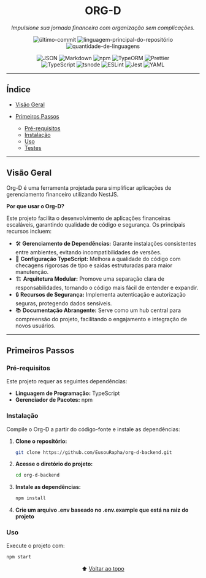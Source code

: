 <div id="org-d-backend" align="center">

# ORG-D

*Impulsione sua jornada financeira com organização sem complicações.*

<p>
  <img alt="último-commit" src="https://img.shields.io/github/last-commit/EusouRapha/org-d-backend?style=flat&logo=git&logoColor=white&color=0080ff" />
  <img alt="linguagem-principal-do-repositório" src="https://img.shields.io/github/languages/top/EusouRapha/org-d-backend?style=flat&color=0080ff" />
  <img alt="quantidade-de-linguagens" src="https://img.shields.io/github/languages/count/EusouRapha/org-d-backend?style=flat&color=0080ff" />
</p>

<p>
  <img alt="JSON" src="https://img.shields.io/badge/JSON-000000.svg?style=flat&logo=JSON&logoColor=white" />
  <img alt="Markdown" src="https://img.shields.io/badge/Markdown-000000.svg?style=flat&logo=Markdown&logoColor=white" />
  <img alt="npm" src="https://img.shields.io/badge/npm-CB3837.svg?style=flat&logo=npm&logoColor=white" />
  <img alt="TypeORM" src="https://img.shields.io/badge/TypeORM-FE0803.svg?style=flat&logo=TypeORM&logoColor=white" />
  <img alt="Prettier" src="https://img.shields.io/badge/Prettier-F7B93E.svg?style=flat&logo=Prettier&logoColor=black" />
  <br>
  <img alt="TypeScript" src="https://img.shields.io/badge/TypeScript-3178C6.svg?style=flat&logo=TypeScript&logoColor=white" />
  <img alt="tsnode" src="https://img.shields.io/badge/tsnode-3178C6.svg?style=flat&logo=ts-node&logoColor=white" />
  <img alt="ESLint" src="https://img.shields.io/badge/ESLint-4B32C3.svg?style=flat&logo=ESLint&logoColor=white" />
  <img alt="Jest" src="https://img.shields.io/badge/Jest-C21325.svg?style=flat&logo=Jest&logoColor=white" />
  <img alt="YAML" src="https://img.shields.io/badge/YAML-CB171E.svg?style=flat&logo=YAML&logoColor=white" />
</p>

</div>

---

## Índice

* [Visão Geral](#visão-geral)
* [Primeiros Passos](#primeiros-passos)

  * [Pré-requisitos](#pré-requisitos)
  * [Instalação](#instalação)
  * [Uso](#uso)
  * [Testes](#testes)

---

## Visão Geral

Org-D é uma ferramenta projetada para simplificar aplicações de gerenciamento financeiro utilizando NestJS.

**Por que usar o Org-D?**

Este projeto facilita o desenvolvimento de aplicações financeiras escaláveis, garantindo qualidade de código e segurança. Os principais recursos incluem:

* 🛠️ **Gerenciamento de Dependências:** Garante instalações consistentes entre ambientes, evitando incompatibilidades de versões.
* 📜 **Configuração TypeScript:** Melhora a qualidade do código com checagens rigorosas de tipo e saídas estruturadas para maior manutenção.
* 🏗️ **Arquitetura Modular:** Promove uma separação clara de responsabilidades, tornando o código mais fácil de entender e expandir.
* 🔒 **Recursos de Segurança:** Implementa autenticação e autorização seguras, protegendo dados sensíveis.
* 📚 **Documentação Abrangente:** Serve como um hub central para compreensão do projeto, facilitando o engajamento e integração de novos usuários.

---

## Primeiros Passos

### Pré-requisitos

Este projeto requer as seguintes dependências:

* **Linguagem de Programação:** TypeScript
* **Gerenciador de Pacotes:** npm

### Instalação

Compile o Org-D a partir do código-fonte e instale as dependências:

1. **Clone o repositório:**

   ```bash
   git clone https://github.com/EusouRapha/org-d-backend.git
   ```
2. **Acesse o diretório do projeto:**

   ```bash
   cd org-d-backend
   ```
3. **Instale as dependências:**

   ```bash
   npm install
   ```

4. **Crie um arquivo .env baseado no .env.example que está na raiz do projeto**

### Uso

Execute o projeto com:

```bash
npm start
```

<div align="center">⬆️ <a href="#org-d-backend">Voltar ao topo</a></div>
